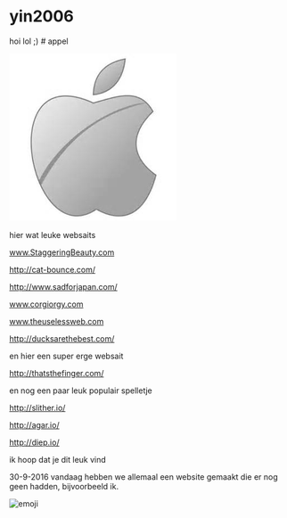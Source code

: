 # yin2006
hoi
 lol
 ;) # appel

![appel](appel.jpg)

hier wat leuke websaits

www.StaggeringBeauty.com

http://cat-bounce.com/

http://www.sadforjapan.com/

www.corgiorgy.com

www.theuselessweb.com

http://ducksarethebest.com/

en hier een super erge websait

http://thatsthefinger.com/

en nog een paar leuk populair spelletje 

http://slither.io/

http://agar.io/

http://diep.io/

ik hoop dat je dit leuk vind 

 30-9-2016
vandaag hebben we allemaal een website gemaakt die er nog geen hadden,
bijvoorbeeld ik.

![emoji](emoji.jpg)




